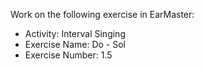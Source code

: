 Work on the following exercise in EarMaster:
- Activity: Interval Singing
- Exercise Name: Do - Sol
- Exercise Number: 1.5
